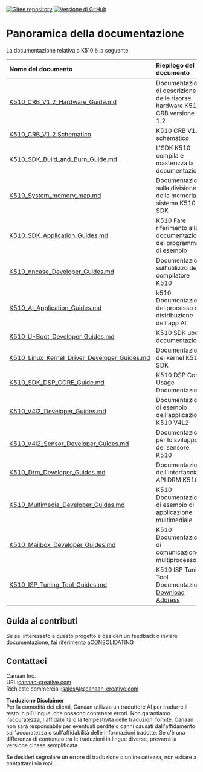 [![Gitee repository](https://img.shields.io/badge/gitee-repository-blue?logo=gitee&style=plastic)](https://gitee.com/kendryte/k510_docs)
 [![Versione di GitHub](https://img.shields.io/github/v/release/kendryte/k510_docs?color=brightgreen&display_name=tag&logo=github&style=plastic)](https://github.com/kendryte/k510_docs/releases)

# Panoramica della documentazione

La documentazione relativa a K510 è la seguente:

| Nome del documento | Riepilogo del documento |
| :-- | :-- |
| [K510_CRB_V1.2_Hardware_Guide.md](K510_CRB_V1.2_Hardware_Guide.md) | Documentazione di descrizione delle risorse hardware K510 CRB versione 1.2 |
| [K510_CRB_V1.2 Schematico](https://github.com/kendryte/k510_docs/releases/download/v1.5/K510_CRB_Schematic.zip) | K510 CRB V1.2 schematico|
| [K510_SDK_Build_and_Burn_Guide.md](K510_SDK_Build_and_Burn_Guide.md) | L'SDK K510 compila e masterizza la documentazione |
| [K510_System_memory_map.md](K510_System_memory_map.md) | Documentazione sulla divisione della memoria di sistema K510 SDK |
| [K510_SDK_Application_Guides.md](K510_SDK_Application_Guides.md) | K510 Fare riferimento alla documentazione del programma di esempio |
| [K510_nncase_Developer_Guides.md](K510_nncase_Developer_Guides.md) | Documentazione sull'utilizzo del compilatore K510 |
| [K510_AI_Application_Guides.md](K510_AI_Application_Guides.md) | k510 Documentazione del processo di distribuzione dell'app AI |
| [K510_U-Boot_Developer_Guides.md](K510_U-Boot_Developer_Guides.md) | K510 SDK uboot documentazione |
| [K510_Linux_Kernel_Driver_Developer_Guides.md](K510_Linux_Kernel_Driver_Developer_Guides.md) | Documentazione del kernel K510 SDK |
| [K510_SDK_DSP_CORE_Guide.md](K510_SDK_DSP_CORE_Guide.md) | K510 DSP Core Usage Documentazione |
| [K510_V4l2_Developer_Guides.md](K510_V4l2_Developer_Guides.md) | Documentazione di esempio dell'applicazione K510 V4L2 |
| [K510_V4l2_Sensor_Developer_Guides.md](K510_V4l2_Sensor_Developer_Guides.md) | Documentazione per lo sviluppo del sensore K510 |
| [K510_Drm_Developer_Guides.md](K510_Drm_Developer_Guides.md) | Documentazione dell'interfaccia API DRM K510 |
| [K510_Multimedia_Developer_Guides.md](K510_Multimedia_Developer_Guides.md) | K510 Documentazione di esempio di applicazione multimediale |
| [K510_Mailbox_Developer_Guides.md](K510_Mailbox_Developer_Guides.md) | K510 Documentazione di comunicazione multiprocessore |
| [K510_ISP_Tuning_Tool_Guides.md](K510_ISP_Tuning_Tool_Guides.md) | K510 ISP Tuning Tool Documentazione [Download Address](https://github.com/kendryte/k510_isp_tuning_tool/releases) |

## Guida ai contributi

Se sei interessato a questo progetto e desideri un feedback o inviare documentazione, fai riferimento a[CONSOLIDATING](/.github/CONTRIBUTING.md)

## Contattaci

Canaan Inc.  
URL:[canaan-creative.com](https://canaan-creative.com/)  
Richieste commerciali:[salesAI@canaan-creative.com](mailto:salesAI@canaan-creative.com)

**Traduzione Disclaimer**  
Per la comodità dei clienti, Canaan utilizza un traduttore AI per tradurre il testo in più lingue, che possono contenere errori. Non garantiamo l'accuratezza, l'affidabilità o la tempestività delle traduzioni fornite. Canaan non sarà responsabile per eventuali perdite o danni causati dall'affidamento sull'accuratezza o sull'affidabilità delle informazioni tradotte. Se c'è una differenza di contenuto tra le traduzioni in lingue diverse, prevarrà la versione cinese semplificata.

Se desideri segnalare un errore di traduzione o un'inesattezza, non esitare a contattarci via mail.
